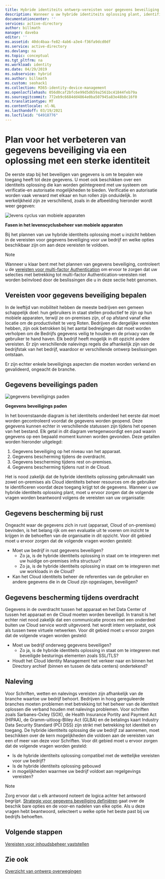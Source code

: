 ```yaml
---
title: Hybride identiteits ontwerp-vereisten voor gegevens beveiliging Azure | Microsoft Docs
description: Wanneer u uw hybride identiteits oplossing plant, identificeert u de vereisten voor gegevens beveiliging voor uw bedrijf en welke opties beschikbaar zijn om aan deze vereisten te voldoen.
documentationcenter: ''
services: active-directory
author: billmath
manager: daveba
editor: ''
ms.assetid: 40dc4baa-fe82-4ab6-a3e4-f36fa9dcd0df
ms.service: active-directory
ms.devlang: na
ms.topic: conceptual
ms.tgt_pltfrm: na
ms.workload: identity
ms.date: 04/29/2019
ms.subservice: hybrid
ms.author: billmath
ms.custom: seohack1
ms.collection: M365-identity-device-management
ms.openlocfilehash: 056d0caf2bfc6e99d5d659a2561bc41844feb79a
ms.sourcegitcommit: 772eb9c6684dd4864e0ba507945a83e48b8c16f0
ms.translationtype: MT
ms.contentlocale: nl-NL
ms.lasthandoff: 03/19/2021
ms.locfileid: "64918776"
---
```

# <a name="plan-for-enhancing-data-security-through-a-strong-identity-solution"></a>Plan voor het verbeteren van gegevens beveiliging via een oplossing met een sterke identiteit
De eerste stap bij het beveiligen van gegevens is om te bepalen wie toegang heeft tot deze gegevens. U moet ook beschikken over een identiteits oplossing die kan worden geïntegreerd met uw systeem om verificatie-en autorisatie mogelijkheden te bieden. Verificatie en autorisatie worden vaak verward met elkaar en hun rollen zijn onduidelijk. In werkelijkheid zijn ze verschillend, zoals in de afbeelding hieronder wordt weer gegeven:

![levens cyclus van mobiele apparaten](./media/plan-hybrid-identity-design-considerations/mobile-devicemgt-lifecycle.png)

**Fasen in het levenscyclusbeheer van mobiele apparaten**

Bij het plannen van uw hybride identiteits oplossing moet u inzicht hebben in de vereisten voor gegevens beveiliging voor uw bedrijf en welke opties beschikbaar zijn om aan deze vereisten te voldoen.

> [!NOTE]
> Wanneer u klaar bent met het plannen van gegevens beveiliging, controleert u de [vereisten voor multi-factor Authentication](plan-hybrid-identity-design-considerations-multifactor-auth-requirements.md) om ervoor te zorgen dat uw selecties met betrekking tot multi-factor Authentication-vereisten niet worden beïnvloed door de beslissingen die u in deze sectie hebt genomen.
> 
> 

## <a name="determine-data-protection-requirements"></a>Vereisten voor gegevens beveiliging bepalen
In de leeftijd van mobiliteit hebben de meeste bedrijven een gemeen schappelijk doel: hun gebruikers in staat stellen productief te zijn op hun mobiele apparaten, terwijl ze on-premises zijn, of op afstand vanaf elke locatie om de productiviteit te verg Roten. Bedrijven die dergelijke vereisten hebben, zijn ook betrokken bij het aantal bedreigingen dat moet worden verholpen om de Bedrijfs gegevens veilig te houden en de privacy van de gebruiker te hand haven. Elk bedrijf heeft mogelijk in dit opzicht andere vereisten. Er zijn verschillende nalevings regels die afhankelijk zijn van de bedrijfstak van het bedrijf, waardoor er verschillende ontwerp beslissingen ontstaan. 

Er zijn echter enkele beveiligings aspecten die moeten worden verkend en gevalideerd, ongeacht de branche.

## <a name="data-protection-paths"></a>Gegevens beveiligings paden
![gegevens beveiligings paden](./media/plan-hybrid-identity-design-considerations/data-protection-paths.png)

**Gegevens beveiligings paden**

In het bovenstaande diagram is het identiteits onderdeel het eerste dat moet worden gecontroleerd voordat de gegevens worden geopend. Deze gegevens kunnen echter in verschillende statussen zijn tijdens het openen van het bestand. Elk getal in dit diagram vertegenwoordigt een pad waarin gegevens op een bepaald moment kunnen worden gevonden. Deze getallen worden hieronder uitgelegd:

1. Gegevens beveiliging op het niveau van het apparaat.
2. Gegevens bescherming tijdens de overdracht.
3. Gegevens bescherming tijdens rest on-premises.
4. Gegevens bescherming tijdens rust in de Cloud.

Het is nood zakelijk dat de hybride identiteits oplossing gebruikmaakt van zowel on-premises als Cloud identiteits beheer resources om de gebruiker te identificeren voordat deze toegang krijgt tot de gegevens. Wanneer u uw hybride identiteits oplossing plant, moet u ervoor zorgen dat de volgende vragen worden beantwoord volgens de vereisten van uw organisatie:

## <a name="data-protection-at-rest"></a>Gegevens bescherming bij rust
Ongeacht waar de gegevens zich in rust (apparaat, Cloud of on-premises) bevinden, is het belang rijk om een evaluatie uit te voeren om inzicht te krijgen in de behoeften van de organisatie in dit opzicht. Voor dit gebied moet u ervoor zorgen dat de volgende vragen worden gesteld:

* Moet uw bedrijf in rust gegevens beveiligen?
  * Zo ja, is de hybride identiteits oplossing in staat om te integreren met uw huidige on-premises infra structuur?
  * Zo ja, is de hybride identiteits oplossing in staat om te integreren met uw workloads in de Cloud?
* Kan het Cloud identiteits beheer de referenties van de gebruiker en andere gegevens die in de Cloud zijn opgeslagen, beveiligen?

## <a name="data-protection-in-transit"></a>Gegevens bescherming tijdens overdracht
Gegevens in de overdracht tussen het apparaat en het Data Center of tussen het apparaat en de Cloud moeten worden beveiligd. In transit is het echter niet nood zakelijk dat een communicatie proces met een onderdeel buiten uw Cloud service wordt uitgevoerd. het wordt intern verplaatst, ook als tussen twee virtuele netwerken. Voor dit gebied moet u ervoor zorgen dat de volgende vragen worden gesteld:

* Moet uw bedrijf onderweg gegevens beveiligen?
  * Zo ja, is de hybride identiteits oplossing in staat om te integreren met beveiligde besturings elementen zoals SSL/TLS?
* Houdt het Cloud Identity Management het verkeer naar en binnen het Directory archief (binnen en tussen de data centers) ondertekend?

## <a name="compliance"></a>Naleving
Voor Schriften, wetten en nalevings vereisten zijn afhankelijk van de branche waartoe uw bedrijf behoort. Bedrijven in hoog gereguleerde branches moeten problemen met betrekking tot het beheer van de identiteit oplossen die verband houden met nalevings problemen. Voor schriften zoals Sarbanes-Oxley (SOX), de Health Insurance Portity and Payment Act (HIPAA), de Gramm-uitloog-Bliley Act (GLBA) en de betalings kaart Industry Data Security Standard (PCI DSS) zijn strikt met betrekking tot identiteit en toegang. De hybride identiteits oplossing die uw bedrijf zal aannemen, moet beschikken over de kern mogelijkheden die voldoen aan de vereisten van een of meer van deze voor Schriften. Voor dit gebied moet u ervoor zorgen dat de volgende vragen worden gesteld:

* Is de hybride identiteits oplossing compatibel met de wettelijke vereisten voor uw bedrijf?
* Is de hybride identiteits oplossing gebouwd 
* in mogelijkheden waarmee uw bedrijf voldoet aan regelgevings vereisten? 

> [!NOTE]
> Zorg ervoor dat u elk antwoord noteert de logica achter het antwoord begrijpt. [Strategie voor gegevens beveiliging definiëren](plan-hybrid-identity-design-considerations-data-protection-strategy.md) gaat over de beschik bare opties en de voor-en nadelen van elke optie.  Als u deze vragen hebt beantwoord, selecteert u welke optie het beste past bij uw bedrijfs behoeften.
> 
> 

## <a name="next-steps"></a>Volgende stappen
 [Vereisten voor inhoudsbeheer vaststellen](plan-hybrid-identity-design-considerations-contentmgt-requirements.md)

## <a name="see-also"></a>Zie ook
[Overzicht van ontwerp overwegingen](plan-hybrid-identity-design-considerations-overview.md)

